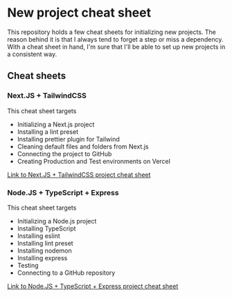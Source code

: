 # New project cheat sheet

This repository holds a few cheat sheets for initializing new projects.
The reason behind it is that I always tend to forget a step or miss a dependency. With a cheat sheet in hand, I'm sure that I'll be able to set up new projects in a consistent way.

## Cheat sheets

### Next.JS + TailwindCSS

This cheat sheet targets

- Initializing a Next.js project
- Installing a lint preset
- Installing prettier plugin for Tailwind
- Cleaning default files and folders from Next.js
- Connecting the project to GitHub
- Creating Production and Test environments on Vercel

[Link to Next.JS + TailwindCSS project cheat sheet](https://github.com/livramatheus/new-project-cheat-sheet/blob/main/next-js.md)

### Node.JS + TypeScript + Express

This cheat sheet targets

- Initializing a Node.js project
- Installing TypeScript
- Installing eslint
- Installing lint preset
- Installing nodemon
- Installing express
- Testing
- Connecting to a GitHub repository

[Link to Node.JS + TypeScript + Express project cheat sheet](https://github.com/livramatheus/new-project-cheat-sheet/blob/main/node-js-typescript.md)
